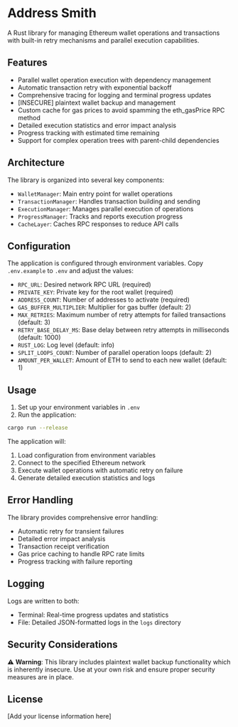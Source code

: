 # Address Smith

A Rust library for managing Ethereum wallet operations and transactions with built-in retry mechanisms and parallel execution capabilities.

## Features

- Parallel wallet operation execution with dependency management
- Automatic transaction retry with exponential backoff
- Comprehensive tracing for logging and terminal progress updates
- [INSECURE] plaintext wallet backup and management
- Custom cache for gas prices to avoid spamming the eth_gasPrice RPC method
- Detailed execution statistics and error impact analysis
- Progress tracking with estimated time remaining
- Support for complex operation trees with parent-child dependencies

## Architecture

The library is organized into several key components:

- `WalletManager`: Main entry point for wallet operations
- `TransactionManager`: Handles transaction building and sending
- `ExecutionManager`: Manages parallel execution of operations
- `ProgressManager`: Tracks and reports execution progress
- `CacheLayer`: Caches RPC responses to reduce API calls

## Configuration

The application is configured through environment variables. Copy `.env.example` to `.env` and adjust the values:

- `RPC_URL`: Desired network RPC URL (required)
- `PRIVATE_KEY`: Private key for the root wallet (required)
- `ADDRESS_COUNT`: Number of addresses to activate (required)
- `GAS_BUFFER_MULTIPLIER`: Multiplier for gas buffer (default: 2)
- `MAX_RETRIES`: Maximum number of retry attempts for failed transactions (default: 3)
- `RETRY_BASE_DELAY_MS`: Base delay between retry attempts in milliseconds (default: 1000)
- `RUST_LOG`: Log level (default: info)
- `SPLIT_LOOPS_COUNT`: Number of parallel operation loops (default: 2)
- `AMOUNT_PER_WALLET`: Amount of ETH to send to each new wallet (default: 1)

## Usage

1. Set up your environment variables in `.env`
2. Run the application:

```bash
cargo run --release
```

The application will:
1. Load configuration from environment variables
2. Connect to the specified Ethereum network
3. Execute wallet operations with automatic retry on failure
4. Generate detailed execution statistics and logs

## Error Handling

The library provides comprehensive error handling:
- Automatic retry for transient failures
- Detailed error impact analysis
- Transaction receipt verification
- Gas price caching to handle RPC rate limits
- Progress tracking with failure reporting

## Logging

Logs are written to both:
- Terminal: Real-time progress updates and statistics
- File: Detailed JSON-formatted logs in the `logs` directory

## Security Considerations

⚠️ **Warning**: This library includes plaintext wallet backup functionality which is inherently insecure. Use at your own risk and ensure proper security measures are in place.

## License

[Add your license information here]
